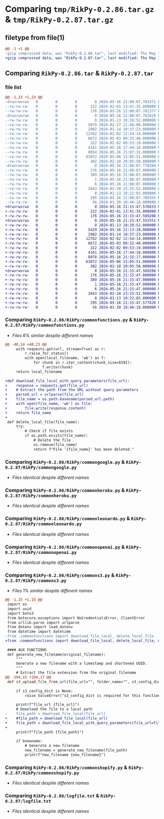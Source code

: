 # Comparing `tmp/RikPy-0.2.86.tar.gz` & `tmp/RikPy-0.2.87.tar.gz`

## filetype from file(1)

```diff
@@ -1 +1 @@
-gzip compressed data, was "RikPy-0.2.86.tar", last modified: Thu May 16 21:08:07 2024, max compression
+gzip compressed data, was "RikPy-0.2.87.tar", last modified: Thu May 16 21:15:47 2024, max compression
```

## Comparing `RikPy-0.2.86.tar` & `RikPy-0.2.87.tar`

### file list

```diff
@@ -1,23 +1,23 @@
-drwxrwxrwx   0        0        0        0 2024-05-16 21:08:07.783371 RikPy-0.2.86/
--rw-rw-rw-   0        0        0      222 2024-02-01 13:41:35.000000 RikPy-0.2.86/MANIFEST.in
--rw-rw-rw-   0        0        0      176 2024-05-16 21:08:07.781377 RikPy-0.2.86/PKG-INFO
-drwxrwxrwx   0        0        0        0 2024-05-16 21:08:07.762429 RikPy-0.2.86/RikPy/
--rw-rw-rw-   0        0        0        0 2024-01-13 10:28:52.000000 RikPy-0.2.86/RikPy/__init__.py
--rw-rw-rw-   0        0        0     5079 2024-02-27 11:46:00.000000 RikPy-0.2.86/RikPy/commonfunctions.py
--rw-rw-rw-   0        0        0     2982 2024-01-14 10:37:23.000000 RikPy-0.2.86/RikPy/commongoogle.py
--rw-rw-rw-   0        0        0    12762 2024-02-02 12:54:14.000000 RikPy-0.2.86/RikPy/commonheroku.py
--rw-rw-rw-   0        0        0     6672 2024-05-03 09:32:48.000000 RikPy-0.2.86/RikPy/commonleonardo.py
--rw-rw-rw-   0        0        0      322 2024-02-02 09:53:19.000000 RikPy-0.2.86/RikPy/commonlogging.py
--rw-rw-rw-   0        0        0     4161 2024-05-16 17:44:18.000000 RikPy-0.2.86/RikPy/commonopenai.py
--rw-rw-rw-   0        0        0     8854 2024-05-16 21:07:31.000000 RikPy-0.2.86/RikPy/commons3.py
--rw-rw-rw-   0        0        0    63072 2024-05-06 15:05:51.000000 RikPy-0.2.86/RikPy/commonshopify.py
--rw-rw-rw-   0        0        0      302 2024-02-10 20:05:58.000000 RikPy-0.2.86/RikPy/customresponse.py
-drwxrwxrwx   0        0        0        0 2024-05-16 21:08:07.778384 RikPy-0.2.86/RikPy.egg-info/
--rw-rw-rw-   0        0        0      176 2024-05-16 21:08:07.000000 RikPy-0.2.86/RikPy.egg-info/PKG-INFO
--rw-rw-rw-   0        0        0      389 2024-05-16 21:08:07.000000 RikPy-0.2.86/RikPy.egg-info/SOURCES.txt
--rw-rw-rw-   0        0        0        1 2024-05-16 21:08:07.000000 RikPy-0.2.86/RikPy.egg-info/dependency_links.txt
--rw-rw-rw-   0        0        0        6 2024-05-16 21:08:07.000000 RikPy-0.2.86/RikPy.egg-info/top_level.txt
--rw-rw-rw-   0        0        0     2643 2024-02-28 23:25:52.000000 RikPy-0.2.86/logfile.txt
--rw-rw-rw-   0        0        0        0 2024-01-13 10:22:02.000000 RikPy-0.2.86/readme.md
--rw-rw-rw-   0        0        0      295 2024-05-16 21:08:07.789355 RikPy-0.2.86/setup.cfg
--rw-rw-rw-   0        0        0       56 2024-01-30 10:46:18.000000 RikPy-0.2.86/setup.py
+drwxrwxrwx   0        0        0        0 2024-05-16 21:15:47.576833 RikPy-0.2.87/
+-rw-rw-rw-   0        0        0      222 2024-02-01 13:41:35.000000 RikPy-0.2.87/MANIFEST.in
+-rw-rw-rw-   0        0        0      176 2024-05-16 21:15:47.569208 RikPy-0.2.87/PKG-INFO
+drwxrwxrwx   0        0        0        0 2024-05-16 21:15:47.552551 RikPy-0.2.87/RikPy/
+-rw-rw-rw-   0        0        0        0 2024-01-13 10:28:52.000000 RikPy-0.2.87/RikPy/__init__.py
+-rw-rw-rw-   0        0        0     5429 2024-05-16 21:13:28.000000 RikPy-0.2.87/RikPy/commonfunctions.py
+-rw-rw-rw-   0        0        0     2982 2024-01-14 10:37:23.000000 RikPy-0.2.87/RikPy/commongoogle.py
+-rw-rw-rw-   0        0        0    12762 2024-02-02 12:54:14.000000 RikPy-0.2.87/RikPy/commonheroku.py
+-rw-rw-rw-   0        0        0     6672 2024-05-03 09:32:48.000000 RikPy-0.2.87/RikPy/commonleonardo.py
+-rw-rw-rw-   0        0        0      322 2024-02-02 09:53:19.000000 RikPy-0.2.87/RikPy/commonlogging.py
+-rw-rw-rw-   0        0        0     4161 2024-05-16 17:44:18.000000 RikPy-0.2.87/RikPy/commonopenai.py
+-rw-rw-rw-   0        0        0     8978 2024-05-16 21:15:17.000000 RikPy-0.2.87/RikPy/commons3.py
+-rw-rw-rw-   0        0        0    63072 2024-05-06 15:05:51.000000 RikPy-0.2.87/RikPy/commonshopify.py
+-rw-rw-rw-   0        0        0      302 2024-02-10 20:05:58.000000 RikPy-0.2.87/RikPy/customresponse.py
+drwxrwxrwx   0        0        0        0 2024-05-16 21:15:47.569208 RikPy-0.2.87/RikPy.egg-info/
+-rw-rw-rw-   0        0        0      176 2024-05-16 21:15:47.000000 RikPy-0.2.87/RikPy.egg-info/PKG-INFO
+-rw-rw-rw-   0        0        0      389 2024-05-16 21:15:47.000000 RikPy-0.2.87/RikPy.egg-info/SOURCES.txt
+-rw-rw-rw-   0        0        0        1 2024-05-16 21:15:47.000000 RikPy-0.2.87/RikPy.egg-info/dependency_links.txt
+-rw-rw-rw-   0        0        0        6 2024-05-16 21:15:47.000000 RikPy-0.2.87/RikPy.egg-info/top_level.txt
+-rw-rw-rw-   0        0        0     2643 2024-02-28 23:25:52.000000 RikPy-0.2.87/logfile.txt
+-rw-rw-rw-   0        0        0        0 2024-01-13 10:22:02.000000 RikPy-0.2.87/readme.md
+-rw-rw-rw-   0        0        0      295 2024-05-16 21:15:47.577828 RikPy-0.2.87/setup.cfg
+-rw-rw-rw-   0        0        0       56 2024-01-30 10:46:18.000000 RikPy-0.2.87/setup.py
```

### Comparing `RikPy-0.2.86/RikPy/commonfunctions.py` & `RikPy-0.2.87/RikPy/commonfunctions.py`

 * *Files 6% similar despite different names*

```diff
@@ -40,14 +40,23 @@
     with requests.get(url, stream=True) as r:
         r.raise_for_status()
         with open(local_filename, 'wb') as f:
             for chunk in r.iter_content(chunk_size=8192): 
                 f.write(chunk)
     return local_filename
 
+def download_file_local_with_query_parameters(file_url):
+    response = requests.get(file_url)
+    # Extract the path from the URL without query parameters
+    parsed_url = urlparse(file_url)
+    file_name = os.path.basename(parsed_url.path)
+    with open(file_name, 'wb') as file:
+        file.write(response.content)
+    return file_name
+
 def delete_local_file(file_name):
     try:
         # Check if file exists
         if os.path.exists(file_name):
             # Delete the file
             os.remove(file_name)
             return f"File '{file_name}' has been deleted."
```

### Comparing `RikPy-0.2.86/RikPy/commongoogle.py` & `RikPy-0.2.87/RikPy/commongoogle.py`

 * *Files identical despite different names*

### Comparing `RikPy-0.2.86/RikPy/commonheroku.py` & `RikPy-0.2.87/RikPy/commonheroku.py`

 * *Files identical despite different names*

### Comparing `RikPy-0.2.86/RikPy/commonleonardo.py` & `RikPy-0.2.87/RikPy/commonleonardo.py`

 * *Files identical despite different names*

### Comparing `RikPy-0.2.86/RikPy/commonopenai.py` & `RikPy-0.2.87/RikPy/commonopenai.py`

 * *Files identical despite different names*

### Comparing `RikPy-0.2.86/RikPy/commons3.py` & `RikPy-0.2.87/RikPy/commons3.py`

 * *Files 1% similar despite different names*

```diff
@@ -1,15 +1,15 @@
 import os
 import uuid 
 import boto3
 from botocore.exceptions import NoCredentialsError, ClientError
 from urllib.parse import urlparse
 from dotenv import load_dotenv
 from datetime import datetime
-from .commonfunctions import download_file_local, delete_local_file
+from .commonfunctions import download_file_local, delete_local_file, download_file_local_with_query_parameters
 
 #### AUX FUNCTIONS
 def generate_new_filename(original_filename):
     """
     Generate a new filename with a timestamp and shortened UUID.
     """
     # Extract the file extension from the original filename
@@ -194,15 +194,17 @@
 def s3_upload_file_from_url(file_url="", folder_name="", s3_config_dict=None, bnewname=False, make_public=False):
        
     if s3_config_dict is None:
         raise ValueError("s3_config_dict is required for this function.")
 
     print(f"file_url {file_url}")
     # Download the file to a local path
-    file_path = download_file_local(file_url)
+    #file_path = download_file_local(file_url)
+    file_path = download_file_local_with_query_parameters(file_url=file_url)
+
     print(f"file_path {file_path}")
 
     if bnewname:
         # Generate a new filename
         new_filename = generate_new_filename(file_path)
         print(f"new_filename {new_filename}")
```

### Comparing `RikPy-0.2.86/RikPy/commonshopify.py` & `RikPy-0.2.87/RikPy/commonshopify.py`

 * *Files identical despite different names*

### Comparing `RikPy-0.2.86/logfile.txt` & `RikPy-0.2.87/logfile.txt`

 * *Files identical despite different names*

